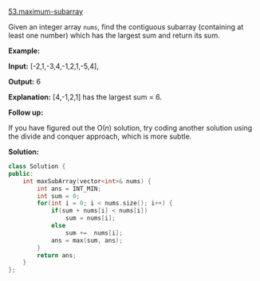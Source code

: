 [53.maximum-subarray](https://leetcode.com/problems/maximum-subarray/)  

Given an integer array `nums`, find the contiguous subarray (containing at least one number) which has the largest sum and return its sum.

**Example:**

  
**Input:** \[-2,1,-3,4,-1,2,1,-5,4\],
  
**Output:** 6
  
**Explanation:** \[4,-1,2,1\] has the largest sum = 6.
  

**Follow up:**

If you have figured out the O(_n_) solution, try coding another solution using the divide and conquer approach, which is more subtle.  



**Solution:**  

```cpp
class Solution {
public:
    int maxSubArray(vector<int>& nums) {
        int ans = INT_MIN;
        int sum = 0;
        for(int i = 0; i < nums.size(); i++) {
            if(sum + nums[i] < nums[i])
                sum = nums[i];
            else
                sum +=  nums[i];
            ans = max(sum, ans);
        }
        return ans;
    }
};
```
      